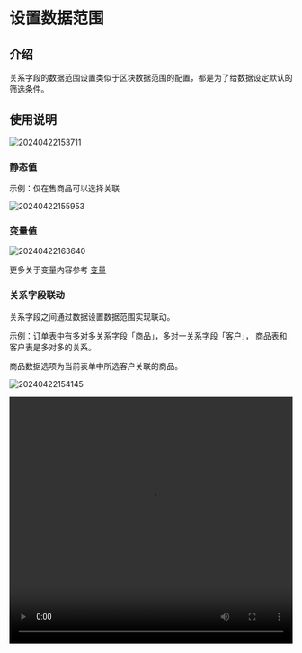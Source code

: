 # 设置数据范围

## 介绍
关系字段的数据范围设置类似于区块数据范围的配置，都是为了给数据设定默认的筛选条件。
## 使用说明

![20240422153711](https://static-docs.nocobase.com/20240422153711.png)

### 静态值

示例：仅在售商品可以选择关联

![20240422155953](https://static-docs.nocobase.com/20240422155953.png)

### 变量值

![20240422163640](https://static-docs.nocobase.com/20240422163640.png)

更多关于变量内容参考 [变量](/handbook/ui/variables)

### 关系字段联动

关系字段之间通过数据设置数据范围实现联动。

示例：订单表中有多对多关系字段「商品」，多对一关系字段「客户」， 商品表和客户表是多对多的关系。

商品数据选项为当前表单中所选客户关联的商品。

![20240422154145](https://static-docs.nocobase.com/20240422154145.png)

<video width="100%" height="440" controls>
      <source src="https://static-docs.nocobase.com/20240422155351.mp4" type="video/mp4">
</video>
